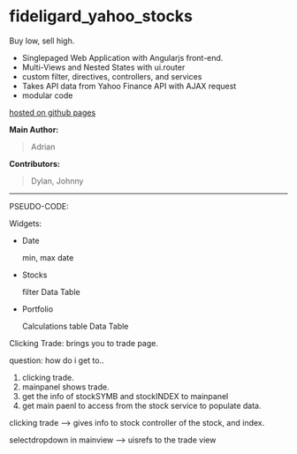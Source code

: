# fideligard_yahoo_stocks
Buy low, sell high.

* Singlepaged Web Application with Angularjs front-end.
* Multi-Views and Nested States with ui.router
* custom filter, directives, controllers, and services
* Takes API data from Yahoo Finance API with AJAX request
* modular code

[hosted on github pages](http://adrianmui.me/fideligard_yahoo_stocks/)

**Main Author:**

> Adrian

**Contributors:**

> Dylan, Johnny

__________________________________________

PSEUDO-CODE:


Widgets:

  * Date
  
    min, max date

  * Stocks
  
    filter
    Data Table

  * Portfolio 
  
    Calculations table
    Data Table

Clicking Trade:
  brings you to trade page.

  question: how do i get to..

1. clicking trade.
2. mainpanel shows trade.
3. get the info of stockSYMB and stockINDEX to mainpanel
4. get main paenl to access from the stock service to populate data.

clicking trade --> gives info to stock controller
of the stock, and index.

selectdropdown in mainview --> uisrefs to the trade view
